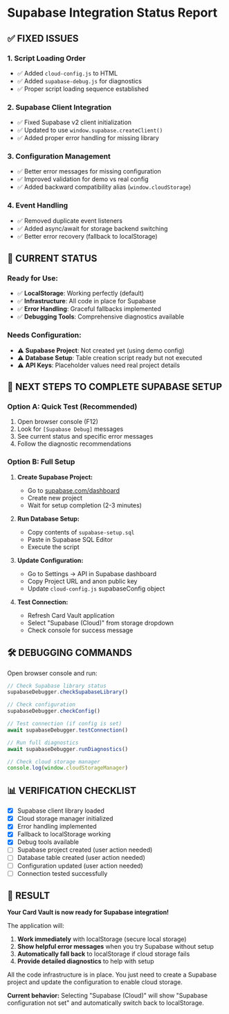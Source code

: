 # Supabase Integration Status Report

## ✅ **FIXED ISSUES**

### 1. **Script Loading Order**
- ✅ Added `cloud-config.js` to HTML
- ✅ Added `supabase-debug.js` for diagnostics
- ✅ Proper script loading sequence established

### 2. **Supabase Client Integration**  
- ✅ Fixed Supabase v2 client initialization
- ✅ Updated to use `window.supabase.createClient()`
- ✅ Added proper error handling for missing library

### 3. **Configuration Management**
- ✅ Better error messages for missing configuration
- ✅ Improved validation for demo vs real config
- ✅ Added backward compatibility alias (`window.cloudStorage`)

### 4. **Event Handling**
- ✅ Removed duplicate event listeners
- ✅ Added async/await for storage backend switching
- ✅ Better error recovery (fallback to localStorage)

## 🔧 **CURRENT STATUS**

### **Ready for Use:**
- ✅ **LocalStorage**: Working perfectly (default)
- ✅ **Infrastructure**: All code in place for Supabase
- ✅ **Error Handling**: Graceful fallbacks implemented
- ✅ **Debugging Tools**: Comprehensive diagnostics available

### **Needs Configuration:**
- ⚠️ **Supabase Project**: Not created yet (using demo config)
- ⚠️ **Database Setup**: Table creation script ready but not executed
- ⚠️ **API Keys**: Placeholder values need real project details

## 🚀 **NEXT STEPS TO COMPLETE SUPABASE SETUP**

### **Option A: Quick Test (Recommended)**
1. Open browser console (F12)
2. Look for `[Supabase Debug]` messages
3. See current status and specific error messages
4. Follow the diagnostic recommendations

### **Option B: Full Setup**
1. **Create Supabase Project:**
   - Go to [supabase.com/dashboard](https://supabase.com/dashboard)
   - Create new project
   - Wait for setup completion (2-3 minutes)

2. **Run Database Setup:**
   - Copy contents of `supabase-setup.sql`
   - Paste in Supabase SQL Editor
   - Execute the script

3. **Update Configuration:**
   - Go to Settings → API in Supabase dashboard
   - Copy Project URL and anon public key
   - Update `cloud-config.js` supabaseConfig object

4. **Test Connection:**
   - Refresh Card Vault application
   - Select "Supabase (Cloud)" from storage dropdown
   - Check console for success message

## 🛠️ **DEBUGGING COMMANDS**

Open browser console and run:
```javascript
// Check Supabase library status
supabaseDebugger.checkSupabaseLibrary()

// Check configuration
supabaseDebugger.checkConfig()

// Test connection (if config is set)
await supabaseDebugger.testConnection()

// Run full diagnostics
await supabaseDebugger.runDiagnostics()

// Check cloud storage manager
console.log(window.cloudStorageManager)
```

## 📊 **VERIFICATION CHECKLIST**

- [x] Supabase client library loaded
- [x] Cloud storage manager initialized  
- [x] Error handling implemented
- [x] Fallback to localStorage working
- [x] Debug tools available
- [ ] Supabase project created (user action needed)
- [ ] Database table created (user action needed)
- [ ] Configuration updated (user action needed)
- [ ] Connection tested successfully

## 🎯 **RESULT**

**Your Card Vault is now ready for Supabase integration!** 

The application will:
1. **Work immediately** with localStorage (secure local storage)
2. **Show helpful error messages** when you try Supabase without setup
3. **Automatically fall back** to localStorage if cloud storage fails
4. **Provide detailed diagnostics** to help with setup

All the code infrastructure is in place. You just need to create a Supabase project and update the configuration to enable cloud storage.

**Current behavior:** Selecting "Supabase (Cloud)" will show "Supabase configuration not set" and automatically switch back to localStorage.
